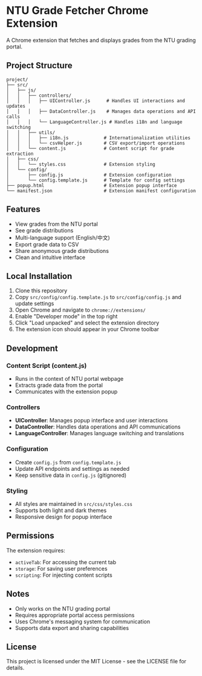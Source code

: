 # NTU Grade Fetcher Chrome Extension

A Chrome extension that fetches and displays grades from the NTU grading portal.

## Project Structure
```
project/
├── src/
│   ├── js/
│   │   ├── controllers/
│   │   │   ├── UIController.js      # Handles UI interactions and updates
│   │   │   ├── DataController.js    # Manages data operations and API calls
│   │   │   └── LanguageController.js # Handles i18n and language switching
│   │   ├── utils/
│   │   │   ├── i18n.js             # Internationalization utilities
│   │   │   └── csvHelper.js        # CSV export/import operations
│   │   └── content.js              # Content script for grade extraction
│   ├── css/
│   │   └── styles.css              # Extension styling
│   └── config/
│       ├── config.js               # Extension configuration
│       └── config.template.js      # Template for config settings
├── popup.html                      # Extension popup interface
└── manifest.json                   # Extension manifest configuration
```

## Features
- View grades from the NTU portal
- See grade distributions
- Multi-language support (English/中文)
- Export grade data to CSV
- Share anonymous grade distributions
- Clean and intuitive interface

## Local Installation
1. Clone this repository
2. Copy `src/config/config.template.js` to `src/config/config.js` and update settings
3. Open Chrome and navigate to `chrome://extensions/`
4. Enable "Developer mode" in the top right
5. Click "Load unpacked" and select the extension directory
6. The extension icon should appear in your Chrome toolbar

## Development

### Content Script (content.js)
- Runs in the context of NTU portal webpage
- Extracts grade data from the portal
- Communicates with the extension popup

### Controllers
- **UIController**: Manages popup interface and user interactions
- **DataController**: Handles data operations and API communications
- **LanguageController**: Manages language switching and translations

### Configuration
- Create `config.js` from `config.template.js`
- Update API endpoints and settings as needed
- Keep sensitive data in `config.js` (gitignored)

### Styling
- All styles are maintained in `src/css/styles.css`
- Supports both light and dark themes
- Responsive design for popup interface

## Permissions
The extension requires:
- `activeTab`: For accessing the current tab
- `storage`: For saving user preferences
- `scripting`: For injecting content scripts

## Notes
- Only works on the NTU grading portal
- Requires appropriate portal access permissions
- Uses Chrome's messaging system for communication
- Supports data export and sharing capabilities

## License
This project is licensed under the MIT License - see the LICENSE file for details.

